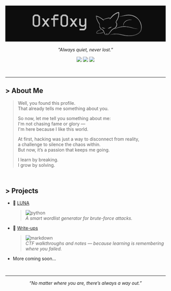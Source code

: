 ![0xf0xy](src/Banner.png)

<p align="center"><em>"Always quiet, never lost.”</em></p>

<p align="center">
  <img src="https://img.shields.io/badge/Offensive-Security-E4080A?style=for-the-badge&logo=kali-linux&logoColor=white" />
  <img src="https://img.shields.io/badge/Linux-User-000000?style=for-the-badge&logo=linux&logoColor=white" />
  <img src="https://img.shields.io/badge/Python-Dev-14354C?style=for-the-badge&logo=python&logoColor=white" />
</p>

<br>

---
## > About Me
> Well, you found this profile.  
> That already tells me something about you.  
>
> So now, let me tell you something about me:  
> I'm not chasing fame or glory —  
> I'm here because I like this world.  
> 
> At first, hacking was just a way to disconnect from reality,  
> a challenge to silence the chaos within.  
> But now, it’s a passion that keeps me going.  
>
> I learn by breaking.  
> I grow by solving.  

<br>

## > Projects
- 🌙 [LUNA](https://github.com/0xf0xy/LUNA)  
  > ![python](https://img.shields.io/badge/Python-14354C?style=flat&logo=python)  
  > *A smart wordlist generator for brute-force attacks.*

- 🧠 [Write-ups](https://github.com/0xf0xy/write-ups)  
  > ![markdown](https://img.shields.io/badge/Markdown-000000?style=flat&logo=markdown)    
  > *CTF walkthroughs and notes — because learning is remembering where you failed.*

<!-- - 🦑 [Kraken](https://github.com/0xf0xy/Kraken)  
  > *An experimental exploit for KRACK (Key Reinstallation Attack) on WPA2.*

- 🌹 [Poems](https://github.com/0xf0xy/Poems)  
  > ![markdown](https://img.shields.io/badge/Markdown-000000?style=flat&logo=markdown)  
  > *Poetry from my mind — echoes from the quiet moments.* -->

- More coming soon...

<br>

---
<p align="center"><em>“No matter where you are, there’s always a way out.”</em></p>

